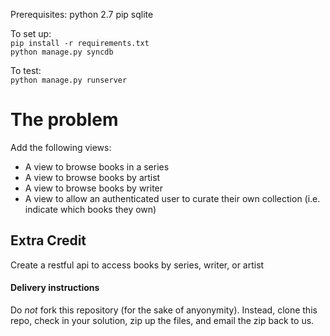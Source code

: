 Prerequisites:
python 2.7
pip
sqlite

To set up:  
`pip install -r requirements.txt`  
`python manage.py syncdb`  

To test:  
`python manage.py runserver`  

The problem
===========

Add the following views:
- A view to browse books in a series
- A view to browse books by artist
- A view to browse books by writer
- A view to allow an authenticated user to curate their own collection (i.e. indicate which books they own)

Extra Credit
------------
Create a restful api to access books by series, writer, or artist

#### Delivery instructions
Do *not* fork this repository (for the sake of anyonymity).  Instead, clone this repo, check in your solution, zip up the files, and email the zip back to us.
